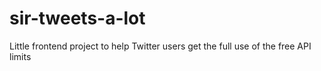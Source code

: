 # sir-tweets-a-lot
Little frontend project to help Twitter users get the full use of the free API limits
